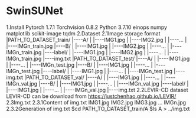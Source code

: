 # SwinSUNet

1.Install
Pytorch 1.7.1
Torchvision 0.8.2
Python 3.7.10
einops
numpy
matplotlib
scikit-image
tqdm
2.Dataset
2.1Image storage format
|PATH_TO_DATASET_train/
|----A/
|  |----IMG1.jpg
|  |----IMG2.jpg
|  |----...
|  |----IMGn_train.jpg
|----B/
|  |----IMG1.jpg
|  |----IMG2.jpg
|  |----...
|  |----IMGn_train.jpg
|----label/
|  |----IMG1.jpg
|  |----IMG2.jpg
|  |----...
|  |----IMGn_train.jpg
|----img.txt
|PATH_TO_DATASET_test/
|----A/
|  |----IMG1.jpg
|  |----...
|  |----IMGn_test.jpg
|----B/
|  |----IMG1.jpg
|  |----...
|  |----IMGn_test.jpg
|----label/
|  |----IMG1.jpg
|  |----...
|  |----IMGn_test.jpg
|----img.txt
|PATH_TO_DATASET_val/
|----A/
|  |----IMG1.jpg
|  |----...
|  |----IMGn_val.jpg
|----B/
|  |----IMG1.jpg
|  |----...
|  |----IMGn_val.jpg
|----label/
|  |----IMG1.jpg
|  |----...
|  |----IMGn_val.jpg
|----img.txt
2.2LEVIR-CD dataset
LEVIR-CD can be download from https://justchenhao.github.io/LEVIR/
2.3Img.txt
2.3.1Content of img.txt
IMG1.jpg
IMG2.jpg
IMG3.jpg
...
IMGn.jpg
2.3.2Generation of img.txt
$cd PATH_TO_DATASET_train/A
$ls A > ../img.txt
